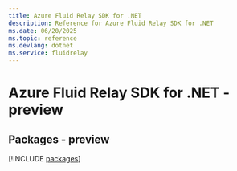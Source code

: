 ```yaml
---
title: Azure Fluid Relay SDK for .NET
description: Reference for Azure Fluid Relay SDK for .NET
ms.date: 06/20/2025
ms.topic: reference
ms.devlang: dotnet
ms.service: fluidrelay
---
```

# Azure Fluid Relay SDK for .NET - preview
## Packages - preview
[!INCLUDE [packages](fluid-relay-index.md)]